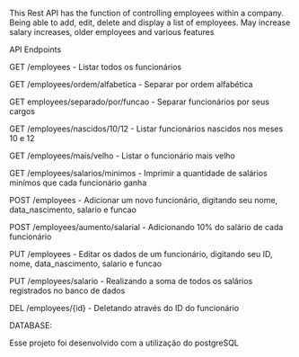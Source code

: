 This Rest API has the function of controlling employees within a company. Being able to add, edit, delete and display a list of employees. May increase salary increases, older employees and various features


API Endpoints

GET /employees - Listar todos os funcionários

GET /employees/ordem/alfabetica - Separar por ordem alfabética

GET employees/separado/por/funcao - Separar funcionários por seus cargos

GET /employees/nascidos/10/12 - Listar funcionários nascidos nos meses 10 e 12

GET /employees/mais/velho - Listar o funcionário mais velho

GET /employees/salarios/minimos - Imprimir a quantidade de salários minímos que cada funcionário ganha

POST /employees - Adicionar um novo funcionário, digitando seu nome, data_nascimento, salario e funcao

POST /employees/aumento/salarial - Adicionando 10% do salário de cada funcionário

PUT /employees - Editar os dados de um funcionário, digitando seu ID, nome, data_nascimento, salario e funcao

PUT /employees/salario - Realizando a soma de todos os salários registrados no banco de dados

DEL /employees/{id} - Deletando através do ID do funcionário

DATABASE:

Esse projeto foi desenvolvido com a utilização do postgreSQL

